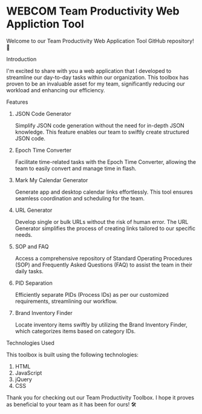 
# WEBCOM Team Productivity Web Appliction Tool
Welcome to our Team Productivity Web Application Tool GitHub repository! 🚀

Introduction


I'm excited to share with you a web application that I developed to streamline our day-to-day tasks within our organization. This toolbox has proven to be an invaluable asset for my team, significantly reducing our workload and enhancing our efficiency.

Features
1. JSON Code Generator
   
      Simplify JSON code generation without the need for in-depth JSON knowledge. This feature enables our team to swiftly create structured JSON code.

3. Epoch Time Converter
   
      Facilitate time-related tasks with the Epoch Time Converter, allowing the team to easily convert and manage time in flash.

5. Mark My Calendar Generator
   
      Generate app and desktop calendar links effortlessly. This tool ensures seamless coordination and scheduling for the team.

7. URL Generator

     Develop single or bulk URLs without the risk of human error. The URL Generator simplifies the process of creating links tailored to our specific needs.

9. SOP and FAQ
    
     Access a comprehensive repository of Standard Operating Procedures (SOP) and Frequently Asked Questions (FAQ) to assist the team in their daily tasks.

11. PID Separation
    
    Efficiently separate PIDs (Process IDs) as per our customized requirements, streamlining our workflow.

13. Brand Inventory Finder

    Locate inventory items swiftly by utilizing the Brand Inventory Finder, which categorizes items based on category IDs.

Technologies Used

  This toolbox is built using the following technologies:

1. HTML
2. JavaScript
3. jQuery
4. CSS

Thank you for checking out our Team Productivity Toolbox. I hope it proves as beneficial to your team as it has been for ours! 🛠️
